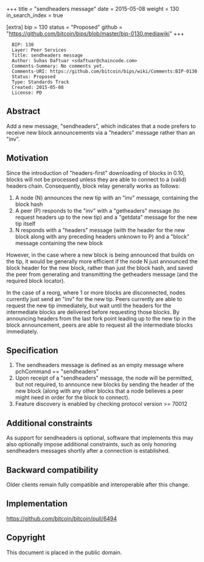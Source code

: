 +++
title = "sendheaders message"
date = 2015-05-08
weight = 130
in_search_index = true

[extra]
bip = 130
status = "Proposed"
github = "https://github.com/bitcoin/bips/blob/master/bip-0130.mediawiki"
+++

      BIP: 130
      Layer: Peer Services
      Title: sendheaders message
      Author: Suhas Daftuar <sdaftuar@chaincode.com>
      Comments-Summary: No comments yet.
      Comments-URI: https://github.com/bitcoin/bips/wiki/Comments:BIP-0130
      Status: Proposed
      Type: Standards Track
      Created: 2015-05-08
      License: PD

## Abstract

Add a new message, "sendheaders", which indicates that a node prefers to
receive new block announcements via a "headers" message rather than an
"inv".

## Motivation

Since the introduction of "headers-first" downloading of blocks in 0.10,
blocks will not be processed unless they are able to connect to a
(valid) headers chain. Consequently, block relay generally works as
follows:

1.  A node (N) announces the new tip with an "inv" message, containing
    the block hash
2.  A peer (P) responds to the "inv" with a "getheaders" message (to
    request headers up to the new tip) and a "getdata" message for the
    new tip itself
3.  N responds with a "headers" message (with the header for the new
    block along with any preceding headers unknown to P) and a "block"
    message containing the new block

However, in the case where a new block is being announced that builds on
the tip, it would be generally more efficient if the node N just
announced the block header for the new block, rather than just the block
hash, and saved the peer from generating and transmitting the getheaders
message (and the required block locator).

In the case of a reorg, where 1 or more blocks are disconnected, nodes
currently just send an "inv" for the new tip. Peers currently are able
to request the new tip immediately, but wait until the headers for the
intermediate blocks are delivered before requesting those blocks. By
announcing headers from the last fork point leading up to the new tip in
the block announcement, peers are able to request all the intermediate
blocks immediately.

## Specification

1.  The sendheaders message is defined as an empty message where
    pchCommand == "sendheaders"
2.  Upon receipt of a "sendheaders" message, the node will be permitted,
    but not required, to announce new blocks by sending the header of
    the new block (along with any other blocks that a node believes a
    peer might need in order for the block to connect).
3.  Feature discovery is enabled by checking protocol version &gt;=
    70012

## Additional constraints

As support for sendheaders is optional, software that implements this
may also optionally impose additional constraints, such as only honoring
sendheaders messages shortly after a connection is established.

## Backward compatibility

Older clients remain fully compatible and interoperable after this
change.

## Implementation

<https://github.com/bitcoin/bitcoin/pull/6494>

## Copyright

This document is placed in the public domain.
